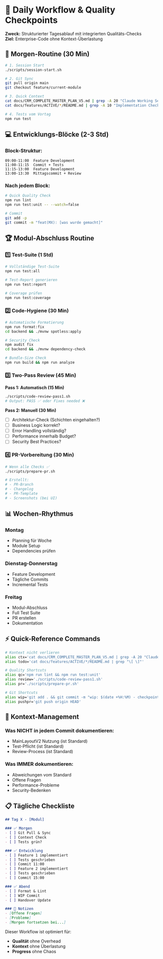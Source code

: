 # 📅 Daily Workflow & Quality Checkpoints

**Zweck:** Strukturierter Tagesablauf mit integrierten Qualitäts-Checks  
**Ziel:** Enterprise-Code ohne Kontext-Überlastung

## 🌅 Morgen-Routine (30 Min)

```bash
# 1. Session Start
./scripts/session-start.sh

# 2. Git Sync
git pull origin main
git checkout feature/current-module

# 3. Quick Context
cat docs/CRM_COMPLETE_MASTER_PLAN_V5.md | grep -A 20 "Claude Working Section"
cat docs/features/ACTIVE/*/README.md | grep -A 10 "Implementation Checklist"

# 4. Tests vom Vortag
npm run test
```

## 💻 Entwicklungs-Blöcke (2-3 Std)

### Block-Struktur:
```
09:00-11:00  Feature Development
11:00-11:15  Commit + Tests
11:15-13:00  Feature Development  
13:00-13:30  Mittagscommit + Review
```

### Nach jedem Block:
```bash
# Quick Quality Check
npm run lint
npm run test:unit -- --watch=false

# Commit
git add -p
git commit -m "feat(MX): [was wurde gemacht]"
```

## 🏆 Modul-Abschluss Routine

### 1️⃣ Test-Suite (1 Std)
```bash
# Vollständige Test-Suite
npm run test:all

# Test-Report generieren
npm run test:report

# Coverage prüfen
npm run test:coverage
```

### 2️⃣ Code-Hygiene (30 Min)
```bash
# Automatische Formatierung
npm run format:fix
cd backend && ./mvnw spotless:apply

# Security Check
npm audit fix
cd backend && ./mvnw dependency-check

# Bundle-Size Check
npm run build && npm run analyze
```

### 3️⃣ Two-Pass Review (45 Min)

**Pass 1: Automatisch (15 Min)**
```bash
./scripts/code-review-pass1.sh
# Output: PASS ✅ oder Fixes needed ❌
```

**Pass 2: Manuell (30 Min)**
- [ ] Architektur-Check (Schichten eingehalten?)
- [ ] Business Logic korrekt?
- [ ] Error Handling vollständig?
- [ ] Performance innerhalb Budget?
- [ ] Security Best Practices?

### 4️⃣ PR-Vorbereitung (30 Min)
```bash
# Wenn alle Checks ✅
./scripts/prepare-pr.sh

# Erstellt:
# - PR-Branch
# - Changelog
# - PR-Template
# - Screenshots (bei UI)
```

## 📊 Wochen-Rhythmus

### Montag
- Planning für Woche
- Module Setup
- Dependencies prüfen

### Dienstag-Donnerstag  
- Feature Development
- Tägliche Commits
- Incremental Tests

### Freitag
- Modul-Abschluss
- Full Test Suite
- PR erstellen
- Dokumentation

## ⚡ Quick-Reference Commands

```bash
# Kontext nicht verlieren
alias ctx='cat docs/CRM_COMPLETE_MASTER_PLAN_V5.md | grep -A 20 "Claude Working Section"'
alias todo='cat docs/features/ACTIVE/*/README.md | grep "\[ \]"'

# Quality Shortcuts  
alias qc='npm run lint && npm run test:unit'
alias review='./scripts/code-review-pass1.sh'
alias pr='./scripts/prepare-pr.sh'

# Git Shortcuts
alias wip='git add . && git commit -m "wip: $(date +%H:%M) - checkpoint"'
alias pushpr='git push origin HEAD'
```

## 🎯 Kontext-Management

### Was NICHT in jedem Commit dokumentieren:
- MainLayoutV2 Nutzung (ist Standard)
- Test-Pflicht (ist Standard)
- Review-Process (ist Standard)

### Was IMMER dokumentieren:
- Abweichungen vom Standard
- Offene Fragen
- Performance-Probleme
- Security-Bedenken

## 📋 Tägliche Checkliste

```markdown
## Tag X - [Modul]

### ✅ Morgen
- [ ] Git Pull & Sync
- [ ] Context Check
- [ ] Tests grün?

### ✅ Entwicklung  
- [ ] Feature 1 implementiert
- [ ] Tests geschrieben
- [ ] Commit 11:00
- [ ] Feature 2 implementiert
- [ ] Tests geschrieben  
- [ ] Commit 15:00

### ✅ Abend
- [ ] Format & Lint
- [ ] WIP Commit
- [ ] Handover Update

### 📝 Notizen
- [Offene Fragen]
- [Probleme]
- [Morgen fortsetzen bei...]
```

Dieser Workflow ist optimiert für:
- **Qualität** ohne Overhead
- **Kontext** ohne Überlastung
- **Progress** ohne Chaos